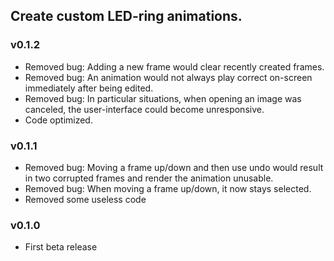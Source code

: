 ## Create custom LED-ring animations.

### v0.1.2
* Removed bug: Adding a new frame would clear recently created frames.
* Removed bug: An animation would not always play correct on-screen immediately after being edited.
* Removed bug: In particular situations, when opening an image was canceled, the user-interface could become unresponsive.
* Code optimized.

### v0.1.1
* Removed bug: Moving a frame up/down and then use undo would result in two corrupted frames and render the animation unusable.
* Removed bug: When moving a frame up/down, it now stays selected.
* Removed some useless code

### v0.1.0
* First beta release
